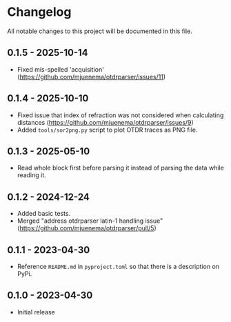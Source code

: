 # Changelog
All notable changes to this project will be documented in this file.

## 0.1.5 - 2025-10-14
* Fixed mis-spelled 'acquisition' (https://github.com/mjuenema/otdrparser/issues/11)

## 0.1.4 - 2025-10-10
* Fixed issue that index of refraction was not considered when calculating distances (https://github.com/mjuenema/otdrparser/issues/9)
* Added ``tools/sor2png.py`` script to plot OTDR traces as PNG file.

## 0.1.3 - 2025-05-10
* Read whole block first before parsing it instead of parsing the data while reading it.

## 0.1.2 - 2024-12-24
* Added basic tests.
* Merged "address otdrparser latin-1 handling issue" (https://github.com/mjuenema/otdrparser/pull/5)


## 0.1.1 - 2023-04-30
* Reference ``README.md`` in ``pyproject.toml`` so that there is a description on PyPi.

## 0.1.0 - 2023-04-30
* Initial release
